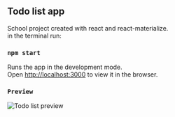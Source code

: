 ## Todo list app

School project created with react and react-materialize.<br />
in the terminal run:

### `npm start`
Runs the app in the development mode.<br />
Open [http://localhost:3000](http://localhost:3000) to view it in the browser.

### `Preview`
![Todo list preview](http://privat.bahnhof.se/wb383509/github-prev/)

